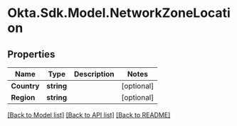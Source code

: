 # Okta.Sdk.Model.NetworkZoneLocation

## Properties

Name | Type | Description | Notes
------------ | ------------- | ------------- | -------------
**Country** | **string** |  | [optional] 
**Region** | **string** |  | [optional] 

[[Back to Model list]](../README.md#documentation-for-models) [[Back to API list]](../README.md#documentation-for-api-endpoints) [[Back to README]](../README.md)

